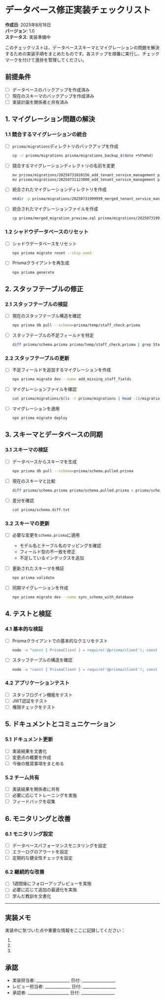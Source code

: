 # データベース修正実装チェックリスト

**作成日**: 2025年8月18日  
**バージョン**: 1.0  
**ステータス**: 実装準備中

このチェックリストは、データベーススキーマとマイグレーションの問題を解決するための実装手順をまとめたものです。各ステップを順番に実行し、チェックマークを付けて進捗を管理してください。

## 前提条件

- [ ] データベースのバックアップを作成済み
- [ ] 現在のスキーマのバックアップを作成済み
- [ ] 実装計画を関係者と共有済み

## 1. マイグレーション問題の解決

### 1.1 競合するマイグレーションの統合

- [ ] `prisma/migrations`ディレクトリのバックアップを作成
  ```bash
  cp -r prisma/migrations prisma/migrations_backup_$(date +%Y%m%d)
  ```

- [ ] 競合するマイグレーションディレクトリの名前を変更
  ```bash
  mv prisma/migrations/20250731020156_add_tenant_service_management prisma/migrations/20250731020156_add_tenant_service_management_disabled
  mv prisma/migrations/20250731123000_add_tenant_service_management prisma/migrations/20250731123000_add_tenant_service_management_disabled
  ```

- [ ] 統合されたマイグレーションディレクトリを作成
  ```bash
  mkdir -p prisma/migrations/20250731999999_merged_tenant_service_management
  ```

- [ ] 統合されたマイグレーションファイルを作成
  ```bash
  cp prisma/merged_migration_preview.sql prisma/migrations/20250731999999_merged_tenant_service_management/migration.sql
  ```

### 1.2 シャドウデータベースのリセット

- [ ] シャドウデータベースをリセット
  ```bash
  npx prisma migrate reset --skip-seed
  ```

- [ ] Prismaクライアントを再生成
  ```bash
  npx prisma generate
  ```

## 2. スタッフテーブルの修正

### 2.1 スタッフテーブルの検証

- [ ] 現在のスタッフテーブル構造を確認
  ```bash
  npx prisma db pull --schema=prisma/temp/staff_check.prisma
  ```

- [ ] スタッフテーブルの不足フィールドを特定
  ```bash
  diff prisma/schema.prisma prisma/temp/staff_check.prisma | grep Staff -A 20
  ```

### 2.2 スタッフテーブルの更新

- [ ] 不足フィールドを追加するマイグレーションを作成
  ```bash
  npx prisma migrate dev --name add_missing_staff_fields
  ```

- [ ] マイグレーションファイルを確認
  ```bash
  cat prisma/migrations/$(ls -t prisma/migrations | head -1)/migration.sql
  ```

- [ ] マイグレーションを適用
  ```bash
  npx prisma migrate deploy
  ```

## 3. スキーマとデータベースの同期

### 3.1 スキーマの検証

- [ ] データベースからスキーマを生成
  ```bash
  npx prisma db pull --schema=prisma/schema.pulled.prisma
  ```

- [ ] 現在のスキーマと比較
  ```bash
  diff prisma/schema.prisma prisma/schema.pulled.prisma > prisma/schema.diff.txt
  ```

- [ ] 差分を確認
  ```bash
  cat prisma/schema.diff.txt
  ```

### 3.2 スキーマの更新

- [ ] 必要な変更を`schema.prisma`に適用
  - モデル名とテーブル名のマッピングを確認
  - フィールド型の不一致を修正
  - 不足しているインデックスを追加

- [ ] 更新されたスキーマを検証
  ```bash
  npx prisma validate
  ```

- [ ] 同期マイグレーションを作成
  ```bash
  npx prisma migrate dev --name sync_schema_with_database
  ```

## 4. テストと検証

### 4.1 基本的な検証

- [ ] Prismaクライアントでの基本的なクエリをテスト
  ```bash
  node -e "const { PrismaClient } = require('@prisma/client'); const prisma = new PrismaClient(); async function test() { const staff = await prisma.staff.findMany(); console.log(staff.length); } test().catch(console.error).finally(() => prisma.$disconnect())"
  ```

- [ ] スタッフテーブルの構造を確認
  ```bash
  node -e "const { PrismaClient } = require('@prisma/client'); const prisma = new PrismaClient(); async function test() { const info = await prisma.$queryRaw\`SELECT column_name, data_type FROM information_schema.columns WHERE table_name = 'staff' ORDER BY ordinal_position\`; console.table(info); } test().catch(console.error).finally(() => prisma.$disconnect())"
  ```

### 4.2 アプリケーションテスト

- [ ] スタッフログイン機能をテスト
- [ ] JWT認証をテスト
- [ ] 権限チェックをテスト

## 5. ドキュメントとコミュニケーション

### 5.1 ドキュメント更新

- [ ] 実装結果を文書化
- [ ] 変更点の概要を作成
- [ ] 今後の推奨事項をまとめる

### 5.2 チーム共有

- [ ] 実装結果を関係者に共有
- [ ] 必要に応じてトレーニングを実施
- [ ] フィードバックを収集

## 6. モニタリングと改善

### 6.1 モニタリング設定

- [ ] データベースパフォーマンスモニタリングを設定
- [ ] エラーログのアラートを設定
- [ ] 定期的な健全性チェックを設定

### 6.2 継続的な改善

- [ ] 1週間後にフォローアップレビューを実施
- [ ] 必要に応じて追加の最適化を実施
- [ ] 学んだ教訓を文書化

---

## 実装メモ

実装中に気づいた点や重要な情報をここに記録してください：

1. 
2. 
3. 

## 承認

- 実装担当者: _________________ 日付: _________________
- レビュー担当者: _____________ 日付: _________________
- 承認者: _____________________ 日付: _________________
